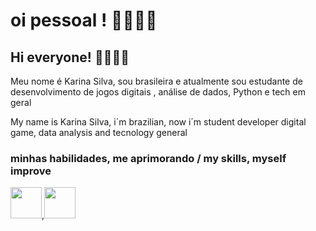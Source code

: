 # oi pessoal ! 💁‍♀️👩‍💻
## Hi everyone! 💁‍♀️👩‍💻

Meu nome é Karina Silva, sou brasileira e atualmente sou estudante de desenvolvimento de jogos digitais , análise de dados, Python e tech em geral

My name is Karina Silva, i´m brazilian, now i´m student developer digital game, data analysis and tecnology general 

### minhas habilidades, me aprimorando / my skills, myself improve 

<img src="https://cdn.jsdelivr.net/gh/devicons/devicon@latest/icons/python/python-original.svg" width="50" height="50" />,<img src="https://cdn.jsdelivr.net/gh/devicons/devicon@latest/icons/jupyter/jupyter-original.svg" style="width: 50px; height: 50px;" />





          
          



